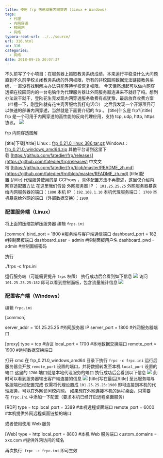 ```yaml
---
title: 使用 frp 快速部署内网穿透 (Linux + Windows)
tags:
  - 代理
  - 内网穿透
  - 校园网
  - 网络
typora-root-url: ../../source/
url: 316.html
id: 316
categories:
  - 网络
date: 2018-09-26 20:07:37
---
```


不久前写了个小项目：在服务器上抓取教务系统成绩，本来运行平稳没什么大问题直到不久前学校关闭教务系统的外网权限，所有的非校园网数据无法链接教务系统，一直没有找到解决办法只能等待学校恢复权限。 今天偶然想起可以做内网穿透把在校园网内的一台电脑作为代理服务器让外网服务器连进来不就好了吗。想到办法说干就干，登陆花生壳发现内网穿透服务收费有点犹豫，最后放弃收费方案（吐槽一下，刚登陆就有花生壳客服给我打电话😒） 之后我发现一个开源项目可以快速的部署内网穿透，当然就是下面要介绍的 frp 。 \[title\]什么是 frp?\[/title\] frp 是一个可用于内网穿透的高性能的反向代理应用，支持 tcp, udp, http, https 协议。 ![](https://dreace.top/wp-content/uploads/2019/04/d3255351ly1fvn67rghurj20qo0k00tw.jpg)

frp 内网穿透图解

\[title\]下载\[/title\] Linux：[frp\_0.21.0\_linux_386.tar.gz](https://github.com/fatedier/frp/releases/download/v0.21.0/frp_0.21.0_linux_386.tar.gz) Windows：[frp\_0.21.0\_windows_amd64.zip](https://github.com/fatedier/frp/releases/download/v0.21.0/frp_0.21.0_windows_amd64.zip) 其他平台请到这里下载 [https://github.com/fatedier/frp/releases](https://github.com/fatedier/frp/releases) 中文文档 [https://github.com/fatedier/frp/blob/master/README_zh.md](https://github.com/fatedier/frp/blob/master/README_zh.md) \[title\]配置 \[/title\] 代理服务使用的是 CCProxy ，具体配置方法不再赘述，这里仅介绍内网穿透配置方法 在这里我们假设 外网服务器 IP ： `101.25.25.25` 外网服务器暴露给内网服务器的端口：`1800` 本机 IP ：`192.168.1.10` 本机代理服务端口： `1700` 本机暴露给外网的端口（外部数据交换）：`1900`

### 配置服务端（Linux）

将上面的压缩包解压服务器 编辑 `frps.ini`

\[common\]
bind_port = 1800 #服务端与客户端通信端口
dashboard_port = 182 #控制面板端口
dashboard_user = admin #控制面板用户名
dashboard_pwd = admin #控制面板密码

执行

./frps -c frps.ini

运行服务端（可能需要提升 `frps` 权限） 执行成功后会看到如下信息 ![](https://dreace.top/wp-content/uploads/2019/04/d3255351ly1fvm7mm9msaj20mx0ehgmd.jpg) 访问  `101.25.25.25:182` 即可以看到控制面板，包含流量统计信息 ![](https://dreace.top/wp-content/uploads/2019/04/d3255351ly1fvmu7x45bkj21ho0pmq58.jpg)

### 配置客户端（Windows）

编辑 `frpc.ini`

\[common\]

server_addr =  101.25.25.25 #外网服务器 IP
server_port = 1800 #外网服务器端口

\[proxy\]
type = tcp #协议
local_port = 1700 #本地数据交换端口
remote_port = 1900 #远程数据交换端口

打开 cmd 在 frp\_0.21.0\_windows_amd64 目录下执行 `frpc -c frpc.ini` 运行后服务器会开放 `remote_port` 设置的端口，并将数据转发至本机 `local_port` 设置的端口 这里的 `1700` 端口就是本地代理服务的端口 执行成功后会看到以下信息 ![](https://dreace.top/wp-content/uploads/2019/04/d3255351ly1fvmuunbo7nj20n50crn6q.jpg) 此时可以看到服务器输出客户端连接的信息 ![](https://dreace.top/wp-content/uploads/2019/04/d3255351ly1fvmuzq23yqj20mx0ehmxn.jpg) \[title\]写在最后\[/title\] 至此服务端与客服端已经配置完成 仅需将代理设置成 `101.25.25.25:1900` 即可连接到本机的代理服务，可以在外网访问校内网。 如果想在外网连接本机的远程桌面，只需要在 `frpc.ini` 中添加一下配置（要求本机已经开启远程桌面服务）

\[RDP\]
type = tcp
local_port = 3389  #本机远程桌面端口
remote_port = 6000  #本机提供外网远程桌面链接的端口

或者使用使用 Web 服务

\[Web\]
type = http
local_port = 8800 #本机 Web 服务端口
custom_domains = xxx.com #提供外网访问的域名

再次执行  `frpc -c frpc.ini` 即可生效